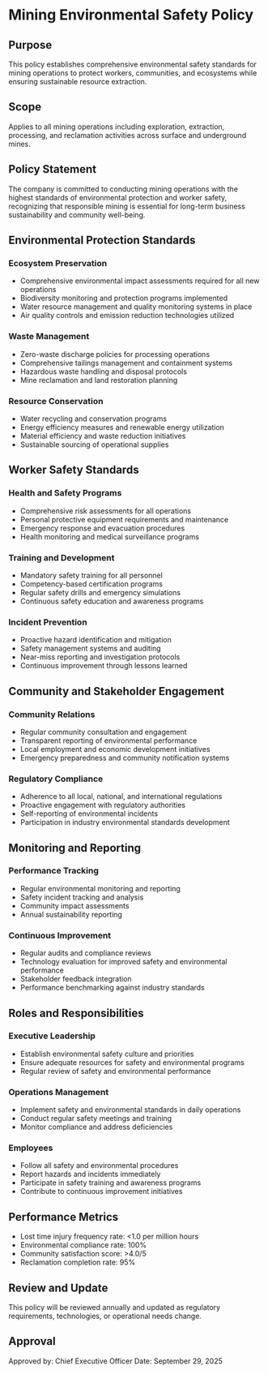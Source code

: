 # Mining Environmental Safety Policy

## Purpose
This policy establishes comprehensive environmental safety standards for mining operations to protect workers, communities, and ecosystems while ensuring sustainable resource extraction.

## Scope
Applies to all mining operations including exploration, extraction, processing, and reclamation activities across surface and underground mines.

## Policy Statement
The company is committed to conducting mining operations with the highest standards of environmental protection and worker safety, recognizing that responsible mining is essential for long-term business sustainability and community well-being.

## Environmental Protection Standards

### Ecosystem Preservation
- Comprehensive environmental impact assessments required for all new operations
- Biodiversity monitoring and protection programs implemented
- Water resource management and quality monitoring systems in place
- Air quality controls and emission reduction technologies utilized

### Waste Management
- Zero-waste discharge policies for processing operations
- Comprehensive tailings management and containment systems
- Hazardous waste handling and disposal protocols
- Mine reclamation and land restoration planning

### Resource Conservation
- Water recycling and conservation programs
- Energy efficiency measures and renewable energy utilization
- Material efficiency and waste reduction initiatives
- Sustainable sourcing of operational supplies

## Worker Safety Standards

### Health and Safety Programs
- Comprehensive risk assessments for all operations
- Personal protective equipment requirements and maintenance
- Emergency response and evacuation procedures
- Health monitoring and medical surveillance programs

### Training and Development
- Mandatory safety training for all personnel
- Competency-based certification programs
- Regular safety drills and emergency simulations
- Continuous safety education and awareness programs

### Incident Prevention
- Proactive hazard identification and mitigation
- Safety management systems and auditing
- Near-miss reporting and investigation protocols
- Continuous improvement through lessons learned

## Community and Stakeholder Engagement

### Community Relations
- Regular community consultation and engagement
- Transparent reporting of environmental performance
- Local employment and economic development initiatives
- Emergency preparedness and community notification systems

### Regulatory Compliance
- Adherence to all local, national, and international regulations
- Proactive engagement with regulatory authorities
- Self-reporting of environmental incidents
- Participation in industry environmental standards development

## Monitoring and Reporting

### Performance Tracking
- Regular environmental monitoring and reporting
- Safety incident tracking and analysis
- Community impact assessments
- Annual sustainability reporting

### Continuous Improvement
- Regular audits and compliance reviews
- Technology evaluation for improved safety and environmental performance
- Stakeholder feedback integration
- Performance benchmarking against industry standards

## Roles and Responsibilities

### Executive Leadership
- Establish environmental safety culture and priorities
- Ensure adequate resources for safety and environmental programs
- Regular review of safety and environmental performance

### Operations Management
- Implement safety and environmental standards in daily operations
- Conduct regular safety meetings and training
- Monitor compliance and address deficiencies

### Employees
- Follow all safety and environmental procedures
- Report hazards and incidents immediately
- Participate in safety training and awareness programs
- Contribute to continuous improvement initiatives

## Performance Metrics
- Lost time injury frequency rate: <1.0 per million hours
- Environmental compliance rate: 100%
- Community satisfaction score: >4.0/5
- Reclamation completion rate: 95%

## Review and Update
This policy will be reviewed annually and updated as regulatory requirements, technologies, or operational needs change.

## Approval
Approved by: Chief Executive Officer
Date: September 29, 2025

